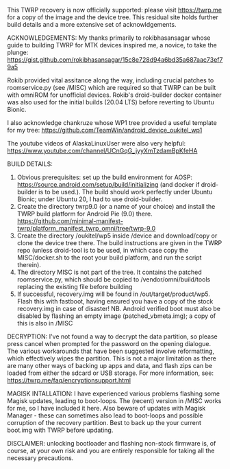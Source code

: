 This TWRP recovery is now officially supported: please visit https://twrp.me for a copy of the image and the device tree. This residual site holds further build details and a more extensive set of acknowldgements. 

ACKNOWLEDGEMENTS: My thanks primarily to rokibhasansagar whose guide to building TWRP for MTK devices inspired me, a novice, to take the plunge:
https://gist.github.com/rokibhasansagar/15c8e728d94a6bd35a687aac73ef79a5

Rokib provided vital assitance along the way, including crucial patches to roomservice.py (see /MISC) which are required so that TWRP can be built with omniROM for unofficial devices. Rokib's droid-builder docker container was also used for the initial builds (20.04 LTS) before reverting to Ubuntu Bionic.

I also acknowledge chankruze whose WP1 tree provided a useful template for my tree: https://github.com/TeamWin/android_device_oukitel_wp1

The youtube videos of AlaskaLinuxUser were also very helpful: https://www.youtube.com/channel/UCnGqG_jyyXmTzdamBpKfeHA

BUILD DETAILS:
1) Obvious prerequisites: set up the build environment for AOSP: https://source.android.com/setup/build/initializing (and docker if droid-builder is to be used.). The build should work perfectly under Ubuntu Bionic; under Ubuntu 20, I had to use droid-builder. 
2) Create the directory twrp9.0 (or a name of your choice) and install the TWRP build platform for Android Pie (9.0) there. 
https://github.com/minimal-manifest-twrp/platform_manifest_twrp_omni/tree/twrp-9.0
3) Create the directory /oukitel/wp5 inside /device and download/copy or clone the device tree there. The build instructions are given in the TWRP repo (unless droid-tool is to be used, in which case copy the MISC/docker.sh to the root your build platform, and run the script therein). 
4) The directory MISC is not part of the tree. It contains the patched roomservice.py, which should be copied to /vendor/omni/build/tools replacing the existing file before building
5) If successful, recovery.img will be found in /out/target/product/wp5. Flash this with fastboot, having ensured you have a copy of the stock recovery.img in case of disaster! NB. Android verified boot must also be disabled by flashing an empty image (patched_vbmeta.img); a copy of this is also in /MISC 

DECRYPTION: I've not found a way to decrypt the data partition, so please press cancel when prompted for the password on the opening dialogue. The various workarounds that have been suggested involve reformatting, which effectively wipes the partition. This is not a major limitation as there are many other ways of backing up apps and data, and flash zips can be loaded from either the sdcard or USB storage. For more information, see: https://twrp.me/faq/encryptionsupport.html

MAGISK INTALLATION: I have experienced various problems flashing some Magisk updates, leading to boot-loops. The (recent) version in /MISC works for me, so I have included it here. Also beware of updates with Magisk Manager - these can sometimes also lead to boot-loops and possible corruption of the recovery partition. Best to back up the your current boot.img with TWRP before updating.

DISCLAIMER: unlocking bootloader and flashing non-stock firmware is, of course, at your own risk and you are entirely responsible for taking all the necessary precautions.
